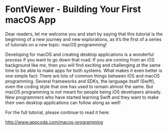 # FontViewer - Building Your First macOS App

Dear readers, let me welcome you and start by saying that this tutorial is the beginning of a new journey and new explorations, as it’s the first of a series of tutorials on a new topic: macOS programming!

Developing for macOS and creating desktop applications is a wonderful process if you want to go down that road. If you are coming from an iOS background like me, then you will find exciting and challenging at the same time to be able to make apps for both systems. What makes it even better is one simple fact: There are lots of common things between iOS and macOS programming. Several frameworks and SDKs, the language itself (Swift), even the coding style that one has used to remain almost the same. But macOS programming is not meant for people being iOS developers already. New programmers who have started learning Swift and they want to make their own desktop applications can follow along as well!

For the full tutorial, please continue to read it here:

http://www.appcoda.com/macos-programming
